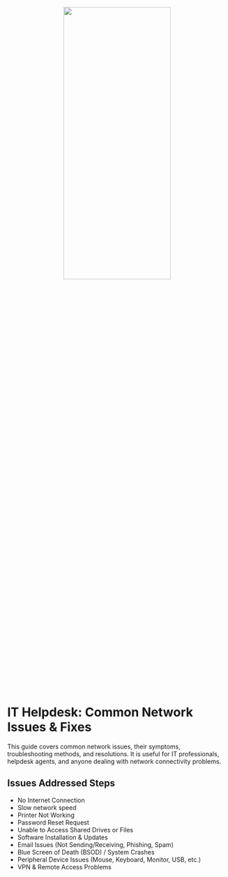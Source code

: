 <p align="center">
<img src="https://github.com/user-attachments/assets/01020363-f894-41ef-bbee-95fb8baaf8b3" height="40%" width="70%"/>
</p>

<h1>IT Helpdesk: Common Network Issues & Fixes</h1>
<p>This guide covers common network issues, their symptoms, troubleshooting methods, and resolutions. It is useful for IT professionals, helpdesk agents, and anyone dealing with network connectivity problems.</p>

<h2>Issues Addressed Steps</h2>

- No Internet Connection
- Slow network speed
- Printer Not Working
- Password Reset Request
- Unable to Access Shared Drives or Files
- Software Installation & Updates
- Email Issues (Not Sending/Receiving, Phishing, Spam)
- Blue Screen of Death (BSOD) / System Crashes
- Peripheral Device Issues (Mouse, Keyboard, Monitor, USB, etc.)
- VPN & Remote Access Problems


